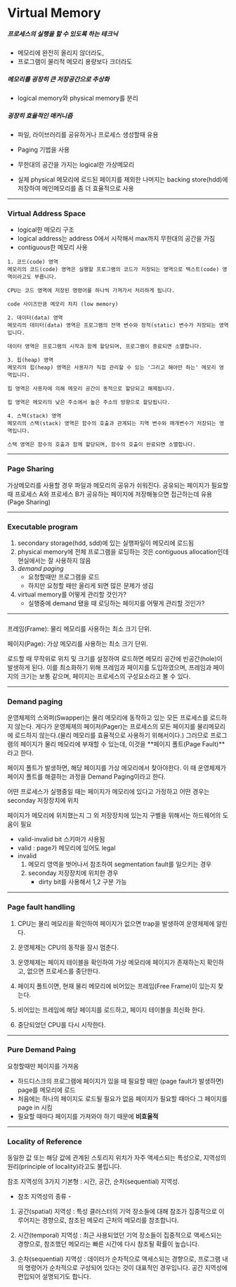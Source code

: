 # Virtual Memory

##### 프로세스의 실행을 할 수 있도록 하는 테크닉
  - 메모리에 완전히 올리지 않더라도,
  - 프로그램이 물리적 메모리 용량보다 크더라도

##### 메모리를 굉장히 큰 저장공간으로 추상화
  - logical memory와 physical memory를 분리

#####  굉장히 효율적인 매커니즘
  - 파일, 라이브러리를 공유하거나 프로세스 생성할때 유용

- Paging 기법을 사용
- 무한대의 공간을 가지는 logical한 가상메모리
- 실제 physical 메모리에 로드된 페이지를 제외한 나머지는 backing store(hdd)에 저장하여 메인메모리를 좀 더 효율적으로 사용

----

### Virtual Address Space
- logical한 메모리 구조
- logical address는 address 0에서 시작해서 max까지 무한대의 공간을 가짐
- contiguous한 메모리 사용

```  
1. 코드(code) 영역
메모리의 코드(code) 영역은 실행할 프로그램의 코드가 저장되는 영역으로 텍스트(code) 영역이라고도 부릅니다.

CPU는 코드 영역에 저장된 명령어를 하나씩 가져가서 처리하게 됩니다.

code 사이즈만큼 메모리 차지 (low memory)

2. 데이터(data) 영역
메모리의 데이터(data) 영역은 프로그램의 전역 변수와 정적(static) 변수가 저장되는 영역입니다.

데이터 영역은 프로그램의 시작과 함께 할당되며, 프로그램이 종료되면 소멸합니다.

3. 힙(heap) 영역
메모리의 힙(heap) 영역은 사용자가 직접 관리할 수 있는 '그리고 해야만 하는' 메모리 영역입니다.

힙 영역은 사용자에 의해 메모리 공간이 동적으로 할당되고 해제됩니다.

힙 영역은 메모리의 낮은 주소에서 높은 주소의 방향으로 할당됩니다.

4. 스택(stack) 영역
메모리의 스택(stack) 영역은 함수의 호출과 관계되는 지역 변수와 매개변수가 저장되는 영역입니다.

스택 영역은 함수의 호출과 함께 할당되며, 함수의 호출이 완료되면 소멸합니다.
```
  
---
### Page Sharing
가상메모리를 사용할 경우 파일과 메모리의 공유가 쉬워진다.
공유되는 페이지가 필요할 때 프로세스 A와 프로세스 B가 공유하는 페이지에 저장해놓으면
접근하는데 유용(Page Sharing)

---

### Executable program

1. secondary storage(hdd, sdd)에 있는 실행파일이 메모리에 로드됨
2. physical memory에 전체 프로그램을 로딩하는 것은 contiguous allocation인데 현실에서는 잘 사용하지 않음
3. *demand paging* 
    - 요청할때만 프로그램을 로드
    - 하지만 요청할 때만 올리게 되면 많은 문제가 생김 
4. virtual memory를 어떻게 관리할 것인가?
   - 실행중에 demand 됐을 때 로딩하는 페이지를 어떻게 관리할 것인가?

---
###

프레임(Frame): 물리 메모리를 사용하는 최소 크기 단위.

페이지(Page): 가상 메모리를 사용하는 최소 크기 단위.

로드할 때 무작위로 위치 및 크기를 설정하여 로드하면 메모리 공간에 빈공간(hole)이 발생하게 된다.  이를 최소화하기 위해 프레임과 페이지를 도입하였으며, 프레임과 페이지의 크기는 보통 같으며, 페이지는 프로세스의 구성요소라고 볼 수 있다. 

---

### Demand paging

운영체제의 스와퍼(Swapper)는 물리 메모리에 동작하고 있는 모든 프로세스를 로드하지 않는다. 게다가 운영체제의 페이저(Pager)는 프로세스의 모든 페이지를 물리메모리에 로드하지 않는다.(물리 메모리를 효율적으로 사용하기 위해서이다.)  그러므로 프로그램의 페이지가 물리 메모리에 부재할 수 있는데, 이것을 **페이지 폴트(Page Fault)**라고 한다. 

 페이지 폴트가 발생하면, 해당 페이지를 가상 메모리에서 찾아야한다. 이 때 운영체제가 페이지 폴트를 해결하는 과정을 Demand Paging이라고 한다. 

어떤 프로세스가 실행중일 때는 페이지가 메모리에 있다고 가정하고 어떤 경우는 seconday 저장장치에 위치

페이지가 메모리에 위치했는지 그 외 저장장치에 있는지 구별을 위해서는 하드웨어의 도움이 필요
- valid-invalid bit 스키마가 사용됨
- valid : page가 메모리에 있어도 legal
- invalid
    1. 메모리 영역을 벗어나서 참조하여 segmentation fault를 일으키는 경우
    2. seconday 저장장치에 위치한 경우
       - dirty bit를 사용해서 1,2 구분 가능
  
---
### Page fault handling

1. CPU는 물리 메모리을 확인하여 페이지가 없으면 trap을 발생하여 운영체제에 알린다.
 
2. 운영체제는 CPU의 동작을 잠시 멈춘다.

3. 운영체제는 페이지 테이블을 확인하여 가상 메모리에 페이지가 존재하는지 확인하고, 없으면 프로세스를 중단한다.

4. 페이지 폴트이면, 현재 물리 메모리에 비어있는 프레임(Free Frame)이 있는지 찾는다.

5. 비어있는 프레임에 해당 페이지를 로드하고, 페이지 테이블을 최신화 한다.

6. 중단되었던 CPU를 다시 시작한다. 



---

### Pure Demand Paing

요청할때만 페이지를 가져옴
- 하드디스크의 프로그램에 페이지가 있을 때 필요할 때만 (page fault가 발생하면) page를 메모리에 로드
- 처음에는 하나의 페이지도 로드될 필요가 없음
  페이지가 필요할 때마다 그 페이지를 page in 시킴
- 필요할 때마다 페이지를 가져와야 하기 때문에 **비효율적**

---

### Locality of Reference

동일한 값 또는 해당 값에 관계된 스토리지 위치가 자주 액세스되는 특성으로, 지역성의 원리(principle of locality)라고도 불립니다. 

참조 지역성의 3가지 기본형 : 시간, 공간, 순차(sequential) 지역성.

- 참조 지역성의 종류 -

1) 공간(spatial) 지역성 : 특성 클러스터의 기억 장소들에 대해 참조가 집중적으로 이루어지는 경향으로, 참조된 메모리 근처의 메모리를 참조합니다.

2) 시간(temporal) 지역성 : 최근 사용되었던 기억 장소들이 집중적으로 액세스되는 경향으로, 참조했던 메모리는 빠른 시간에 다시 참조될 확률이 높습니다.

3) 순차(sequential) 지역성 : 데이터가 순차적으로 액세스되는 경향으로, 프로그램 내의 명령어가 순차적으로 구성되어 있다는 것이 대표적인 경우입니다. 공간 지역성에 편입되어 설명되기도 합니다.


